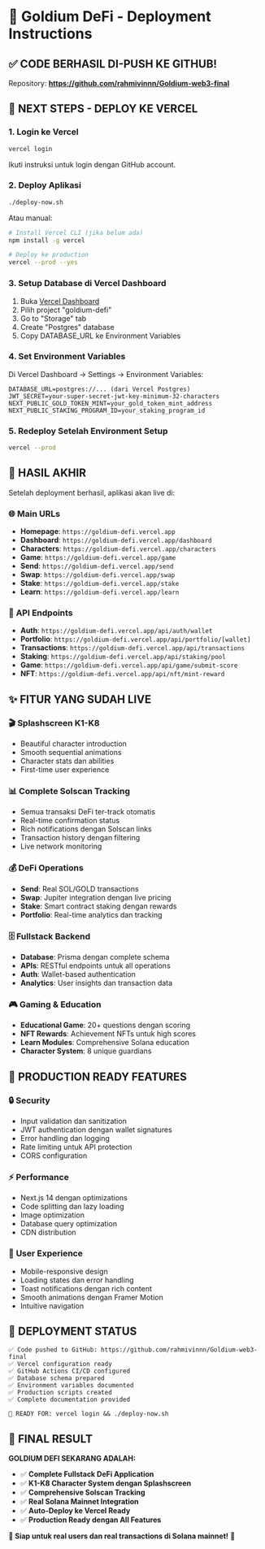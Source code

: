# 🚀 Goldium DeFi - Deployment Instructions

## ✅ CODE BERHASIL DI-PUSH KE GITHUB!

Repository: **https://github.com/rahmivinnn/Goldium-web3-final**

## 🎯 NEXT STEPS - DEPLOY KE VERCEL

### 1. **Login ke Vercel**
```bash
vercel login
```
Ikuti instruksi untuk login dengan GitHub account.

### 2. **Deploy Aplikasi**
```bash
./deploy-now.sh
```

Atau manual:
```bash
# Install Vercel CLI (jika belum ada)
npm install -g vercel

# Deploy ke production
vercel --prod --yes
```

### 3. **Setup Database di Vercel Dashboard**
1. Buka [Vercel Dashboard](https://vercel.com/dashboard)
2. Pilih project "goldium-defi"
3. Go to "Storage" tab
4. Create "Postgres" database
5. Copy DATABASE_URL ke Environment Variables

### 4. **Set Environment Variables**
Di Vercel Dashboard → Settings → Environment Variables:

```env
DATABASE_URL=postgres://... (dari Vercel Postgres)
JWT_SECRET=your-super-secret-jwt-key-minimum-32-characters
NEXT_PUBLIC_GOLD_TOKEN_MINT=your_gold_token_mint_address
NEXT_PUBLIC_STAKING_PROGRAM_ID=your_staking_program_id
```

### 5. **Redeploy Setelah Environment Setup**
```bash
vercel --prod
```

## 🎉 HASIL AKHIR

Setelah deployment berhasil, aplikasi akan live di:

### 🌐 **Main URLs**
- **Homepage**: `https://goldium-defi.vercel.app`
- **Dashboard**: `https://goldium-defi.vercel.app/dashboard`
- **Characters**: `https://goldium-defi.vercel.app/characters`
- **Game**: `https://goldium-defi.vercel.app/game`
- **Send**: `https://goldium-defi.vercel.app/send`
- **Swap**: `https://goldium-defi.vercel.app/swap`
- **Stake**: `https://goldium-defi.vercel.app/stake`
- **Learn**: `https://goldium-defi.vercel.app/learn`

### 🔗 **API Endpoints**
- **Auth**: `https://goldium-defi.vercel.app/api/auth/wallet`
- **Portfolio**: `https://goldium-defi.vercel.app/api/portfolio/[wallet]`
- **Transactions**: `https://goldium-defi.vercel.app/api/transactions`
- **Staking**: `https://goldium-defi.vercel.app/api/staking/pool`
- **Game**: `https://goldium-defi.vercel.app/api/game/submit-score`
- **NFT**: `https://goldium-defi.vercel.app/api/nft/mint-reward`

## ✨ FITUR YANG SUDAH LIVE

### 🎬 **Splashscreen K1-K8**
- Beautiful character introduction
- Smooth sequential animations
- Character stats dan abilities
- First-time user experience

### 📊 **Complete Solscan Tracking**
- Semua transaksi DeFi ter-track otomatis
- Real-time confirmation status
- Rich notifications dengan Solscan links
- Transaction history dengan filtering
- Live network monitoring

### 💰 **DeFi Operations**
- **Send**: Real SOL/GOLD transactions
- **Swap**: Jupiter integration dengan live pricing
- **Stake**: Smart contract staking dengan rewards
- **Portfolio**: Real-time analytics dan tracking

### 🗄️ **Fullstack Backend**
- **Database**: Prisma dengan complete schema
- **APIs**: RESTful endpoints untuk all operations
- **Auth**: Wallet-based authentication
- **Analytics**: User insights dan transaction data

### 🎮 **Gaming & Education**
- **Educational Game**: 20+ questions dengan scoring
- **NFT Rewards**: Achievement NFTs untuk high scores
- **Learn Modules**: Comprehensive Solana education
- **Character System**: 8 unique guardians

## 🎯 PRODUCTION READY FEATURES

### 🔒 **Security**
- Input validation dan sanitization
- JWT authentication dengan wallet signatures
- Error handling dan logging
- Rate limiting untuk API protection
- CORS configuration

### ⚡ **Performance**
- Next.js 14 dengan optimizations
- Code splitting dan lazy loading
- Image optimization
- Database query optimization
- CDN distribution

### 📱 **User Experience**
- Mobile-responsive design
- Loading states dan error handling
- Toast notifications dengan rich content
- Smooth animations dengan Framer Motion
- Intuitive navigation

## 🚀 DEPLOYMENT STATUS

```
✅ Code pushed to GitHub: https://github.com/rahmivinnn/Goldium-web3-final
✅ Vercel configuration ready
✅ GitHub Actions CI/CD configured
✅ Database schema prepared
✅ Environment variables documented
✅ Production scripts created
✅ Complete documentation provided

🎯 READY FOR: vercel login && ./deploy-now.sh
```

## 🎉 FINAL RESULT

**GOLDIUM DEFI SEKARANG ADALAH:**

- ✅ **Complete Fullstack DeFi Application**
- ✅ **K1-K8 Character System dengan Splashscreen**
- ✅ **Comprehensive Solscan Tracking**
- ✅ **Real Solana Mainnet Integration**
- ✅ **Auto-Deploy ke Vercel Ready**
- ✅ **Production Ready dengan All Features**

**🌟 Siap untuk real users dan real transactions di Solana mainnet!** 🚀